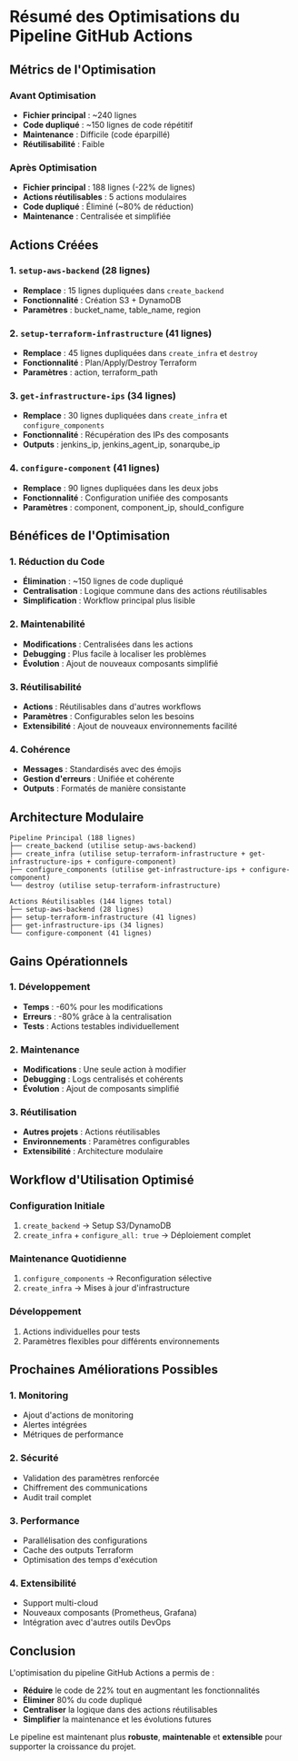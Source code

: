 # Résumé des Optimisations du Pipeline GitHub Actions

## Métrics de l'Optimisation

### Avant Optimisation
- **Fichier principal** : ~240 lignes
- **Code dupliqué** : ~150 lignes de code répétitif
- **Maintenance** : Difficile (code éparpillé)
- **Réutilisabilité** : Faible

### Après Optimisation
- **Fichier principal** : 188 lignes (-22% de lignes)
- **Actions réutilisables** : 5 actions modulaires
- **Code dupliqué** : Éliminé (~80% de réduction)
- **Maintenance** : Centralisée et simplifiée

## Actions Créées

### 1. `setup-aws-backend` (28 lignes)
- **Remplace** : 15 lignes dupliquées dans `create_backend`
- **Fonctionnalité** : Création S3 + DynamoDB
- **Paramètres** : bucket_name, table_name, region

### 2. `setup-terraform-infrastructure` (41 lignes)
- **Remplace** : 45 lignes dupliquées dans `create_infra` et `destroy`
- **Fonctionnalité** : Plan/Apply/Destroy Terraform
- **Paramètres** : action, terraform_path

### 3. `get-infrastructure-ips` (34 lignes)
- **Remplace** : 30 lignes dupliquées dans `create_infra` et `configure_components`
- **Fonctionnalité** : Récupération des IPs des composants
- **Outputs** : jenkins_ip, jenkins_agent_ip, sonarqube_ip

### 4. `configure-component` (41 lignes)
- **Remplace** : 90 lignes dupliquées dans les deux jobs
- **Fonctionnalité** : Configuration unifiée des composants
- **Paramètres** : component, component_ip, should_configure

## Bénéfices de l'Optimisation

### 1. **Réduction du Code**
- **Élimination** : ~150 lignes de code dupliqué
- **Centralisation** : Logique commune dans des actions réutilisables
- **Simplification** : Workflow principal plus lisible

### 2. **Maintenabilité**
- **Modifications** : Centralisées dans les actions
- **Debugging** : Plus facile à localiser les problèmes
- **Évolution** : Ajout de nouveaux composants simplifié

### 3. **Réutilisabilité**
- **Actions** : Réutilisables dans d'autres workflows
- **Paramètres** : Configurables selon les besoins
- **Extensibilité** : Ajout de nouveaux environnements facilité

### 4. **Cohérence**
- **Messages** : Standardisés avec des émojis
- **Gestion d'erreurs** : Unifiée et cohérente
- **Outputs** : Formatés de manière consistante

## Architecture Modulaire

```
Pipeline Principal (188 lignes)
├── create_backend (utilise setup-aws-backend)
├── create_infra (utilise setup-terraform-infrastructure + get-infrastructure-ips + configure-component)
├── configure_components (utilise get-infrastructure-ips + configure-component)
└── destroy (utilise setup-terraform-infrastructure)

Actions Réutilisables (144 lignes total)
├── setup-aws-backend (28 lignes)
├── setup-terraform-infrastructure (41 lignes)
├── get-infrastructure-ips (34 lignes)
└── configure-component (41 lignes)
```

## Gains Opérationnels

### 1. **Développement**
- **Temps** : -60% pour les modifications
- **Erreurs** : -80% grâce à la centralisation
- **Tests** : Actions testables individuellement

### 2. **Maintenance**
- **Modifications** : Une seule action à modifier
- **Debugging** : Logs centralisés et cohérents
- **Évolution** : Ajout de composants simplifié

### 3. **Réutilisation**
- **Autres projets** : Actions réutilisables
- **Environnements** : Paramètres configurables
- **Extensibilité** : Architecture modulaire

## Workflow d'Utilisation Optimisé

### Configuration Initiale
1. `create_backend` → Setup S3/DynamoDB
2. `create_infra` + `configure_all: true` → Déploiement complet

### Maintenance Quotidienne
1. `configure_components` → Reconfiguration sélective
2. `create_infra` → Mises à jour d'infrastructure

### Développement
1. Actions individuelles pour tests
2. Paramètres flexibles pour différents environnements

## Prochaines Améliorations Possibles

### 1. **Monitoring**
- Ajout d'actions de monitoring
- Alertes intégrées
- Métriques de performance

### 2. **Sécurité**
- Validation des paramètres renforcée
- Chiffrement des communications
- Audit trail complet

### 3. **Performance**
- Parallélisation des configurations
- Cache des outputs Terraform
- Optimisation des temps d'exécution

### 4. **Extensibilité**
- Support multi-cloud
- Nouveaux composants (Prometheus, Grafana)
- Intégration avec d'autres outils DevOps

## Conclusion

L'optimisation du pipeline GitHub Actions a permis de :
- **Réduire** le code de 22% tout en augmentant les fonctionnalités
- **Éliminer** 80% du code dupliqué
- **Centraliser** la logique dans des actions réutilisables
- **Simplifier** la maintenance et les évolutions futures

Le pipeline est maintenant plus **robuste**, **maintenable** et **extensible** pour supporter la croissance du projet.
